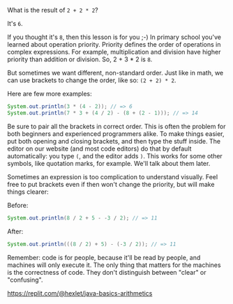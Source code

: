 What is the result of `2 + 2 * 2`?

It's `6`.

If you thought it's `8`, then this lesson is for you ;-) In primary school you've learned about operation priority. Priority defines the order of operations in complex expressions. For example, multiplication and division have higher priority than addition or division. So, 2 + 3 * 2 is `8`.

But sometimes we want different, non-standard order. Just like in math, we can use brackets to change the order, like so: `(2 + 2) * 2`.

Here are few more examples:

```java
System.out.println(3 * (4 - 2)); // => 6
System.out.println(7 * 3 + (4 / 2) - (8 + (2 - 1))); // => 14
```

Be sure to pair all the brackets in correct order. This is often the problem for both beginners and experienced programmers alike. To make things easier, put both opening and closing brackets, and then type the stuff inside. The editor on our website (and most code editors) do that by default automatically: you type `(`, and the editor adds `)`. This works for some other symbols, like quotation marks, for example. We'll talk about them later.

Sometimes an expression is too complication to understand visually. Feel free to put brackets even if then won't change the priority, but will make things clearer:

Before:

```java
System.out.println(8 / 2 + 5 - -3 / 2); // => 11
```

After:

```java
System.out.println(((8 / 2) + 5) - (-3 / 2)); // => 11
```

Remember: code is for people, because it'll be read by people, and machines will only execute it. The only thing that matters for the machines is the correctness of code. They don't distinguish between "clear" or "confusing".

https://replit.com/@hexlet/java-basics-arithmetics
